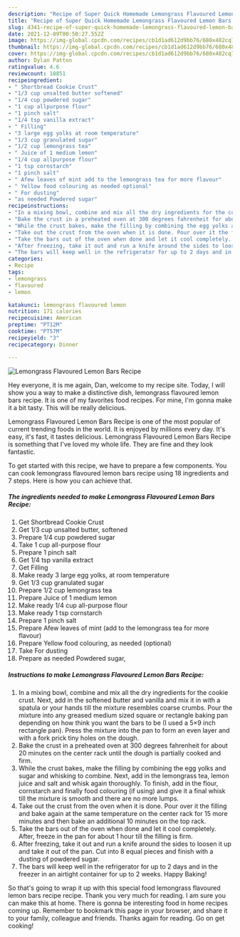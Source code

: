 ```yaml
---
description: "Recipe of Super Quick Homemade Lemongrass Flavoured Lemon Bars Recipe"
title: "Recipe of Super Quick Homemade Lemongrass Flavoured Lemon Bars Recipe"
slug: 4341-recipe-of-super-quick-homemade-lemongrass-flavoured-lemon-bars-recipe
date: 2021-12-09T00:50:27.552Z
image: https://img-global.cpcdn.com/recipes/cb1d1ad612d9bb76/680x482cq70/lemongrass-flavoured-lemon-bars-recipe-recipe-main-photo.jpg
thumbnail: https://img-global.cpcdn.com/recipes/cb1d1ad612d9bb76/680x482cq70/lemongrass-flavoured-lemon-bars-recipe-recipe-main-photo.jpg
cover: https://img-global.cpcdn.com/recipes/cb1d1ad612d9bb76/680x482cq70/lemongrass-flavoured-lemon-bars-recipe-recipe-main-photo.jpg
author: Dylan Patton
ratingvalue: 4.6
reviewcount: 18851
recipeingredient:
- " Shortbread Cookie Crust"
- "1/3 cup unsalted butter softened"
- "1/4 cup powdered sugar"
- "1 cup allpurpose flour"
- "1 pinch salt"
- "1/4 tsp vanilla extract"
- " Filling"
- "3 large egg yolks at room temperature"
- "1/3 cup granulated sugar"
- "1/2 cup lemongrass tea"
- " Juice of 1 medium lemon"
- "1/4 cup allpurpose flour"
- "1 tsp cornstarch"
- "1 pinch salt"
- " Afew leaves of mint add to the lemongrass tea for more flavour"
- " Yellow food colouring as needed optional"
- " For dusting"
- "as needed Powdered sugar"
recipeinstructions:
- "In a mixing bowl, combine and mix all the dry ingredients for the cookie crust. Next, add in the softened butter and vanilla and mix it in with a spatula or your hands till the mixture resembles coarse crumbs. Pour the mixture into any greased medium sized square or rectangle baking pan depending on how think you want the bars to be (I used a 5×9 inch rectangle pan). Press the mixture into the pan to form an even layer and with a fork prick tiny holes on the dough."
- "Bake the crust in a preheated oven at 300 degrees fahrenheit for about 20 minutes on the center rack until the dough is partially cooked and firm."
- "While the crust bakes, make the filling by combining the egg yolks and sugar and whisking to combine. Next, add in the lemongrass tea, lemon juice and salt and whisk again thoroughly. To finish, add in the flour, cornstarch and finally food colouring (if using) and give it a final whisk till the mixture is smooth and there are no more lumps."
- "Take out the crust from the oven when it is done. Pour over it the filling and bake again at the same temperature on the center rack for 15 more minutes and then bake an additional 10 minutes on the top rack."
- "Take the bars out of the oven when done and let it cool completely. After, freeze in the pan for about 1 hour till the filling is firm."
- "After freezing, take it out and run a knife around the sides to loosen it up and take it out of the pan. Cut into 8 equal pieces and finish with a dusting of powdered sugar."
- "The bars will keep well in the refrigerator for up to 2 days and in the freezer in an airtight container for up to 2 weeks. Happy Baking!"
categories:
- Recipe
tags:
- lemongrass
- flavoured
- lemon

katakunci: lemongrass flavoured lemon 
nutrition: 171 calories
recipecuisine: American
preptime: "PT12M"
cooktime: "PT57M"
recipeyield: "3"
recipecategory: Dinner

---
```



![Lemongrass Flavoured Lemon Bars Recipe](https://img-global.cpcdn.com/recipes/cb1d1ad612d9bb76/680x482cq70/lemongrass-flavoured-lemon-bars-recipe-recipe-main-photo.jpg)

Hey everyone, it is me again, Dan, welcome to my recipe site. Today, I will show you a way to make a distinctive dish, lemongrass flavoured lemon bars recipe. It is one of my favorites food recipes. For mine, I'm gonna make it a bit tasty. This will be really delicious.



Lemongrass Flavoured Lemon Bars Recipe is one of the most popular of current trending foods in the world. It is enjoyed by millions every day. It's easy, it's fast, it tastes delicious. Lemongrass Flavoured Lemon Bars Recipe is something that I've loved my whole life. They are fine and they look fantastic.


To get started with this recipe, we have to prepare a few components. You can cook lemongrass flavoured lemon bars recipe using 18 ingredients and 7 steps. Here is how you can achieve that.

<!--inarticleads1-->

##### The ingredients needed to make Lemongrass Flavoured Lemon Bars Recipe:

1. Get  Shortbread Cookie Crust
1. Get 1/3 cup unsalted butter, softened
1. Prepare 1/4 cup powdered sugar
1. Take 1 cup all-purpose flour
1. Prepare 1 pinch salt
1. Get 1/4 tsp vanilla extract
1. Get  Filling
1. Make ready 3 large egg yolks, at room temperature
1. Get 1/3 cup granulated sugar
1. Prepare 1/2 cup lemongrass tea
1. Prepare  Juice of 1 medium lemon
1. Make ready 1/4 cup all-purpose flour
1. Make ready 1 tsp cornstarch
1. Prepare 1 pinch salt
1. Prepare  Afew leaves of mint (add to the lemongrass tea for more flavour)
1. Prepare  Yellow food colouring, as needed (optional)
1. Take  For dusting
1. Prepare as needed Powdered sugar,




<!--inarticleads2-->

##### Instructions to make Lemongrass Flavoured Lemon Bars Recipe:

1. In a mixing bowl, combine and mix all the dry ingredients for the cookie crust. Next, add in the softened butter and vanilla and mix it in with a spatula or your hands till the mixture resembles coarse crumbs. Pour the mixture into any greased medium sized square or rectangle baking pan depending on how think you want the bars to be (I used a 5×9 inch rectangle pan). Press the mixture into the pan to form an even layer and with a fork prick tiny holes on the dough.
1. Bake the crust in a preheated oven at 300 degrees fahrenheit for about 20 minutes on the center rack until the dough is partially cooked and firm.
1. While the crust bakes, make the filling by combining the egg yolks and sugar and whisking to combine. Next, add in the lemongrass tea, lemon juice and salt and whisk again thoroughly. To finish, add in the flour, cornstarch and finally food colouring (if using) and give it a final whisk till the mixture is smooth and there are no more lumps.
1. Take out the crust from the oven when it is done. Pour over it the filling and bake again at the same temperature on the center rack for 15 more minutes and then bake an additional 10 minutes on the top rack.
1. Take the bars out of the oven when done and let it cool completely. After, freeze in the pan for about 1 hour till the filling is firm.
1. After freezing, take it out and run a knife around the sides to loosen it up and take it out of the pan. Cut into 8 equal pieces and finish with a dusting of powdered sugar.
1. The bars will keep well in the refrigerator for up to 2 days and in the freezer in an airtight container for up to 2 weeks. Happy Baking!




So that's going to wrap it up with this special food lemongrass flavoured lemon bars recipe recipe. Thank you very much for reading. I am sure you can make this at home. There is gonna be interesting food in home recipes coming up. Remember to bookmark this page in your browser, and share it to your family, colleague and friends. Thanks again for reading. Go on get cooking!
